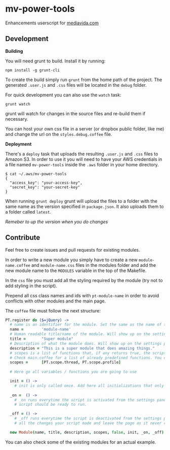 mv-power-tools
==============

Enhancements userscript for [mediavida.com](http://www.mediavida.com)

Development
-----------

**Building**

You will need grunt to build. Install it by running:
```
npm install -g grunt-cli
```

To create the build simply run `grunt` from the home path of the project.
The generated `.user.js` and `.css` files will be located in the `debug` folder.

For quick development you can also use the `watch` task:
```
grunt watch
```
grunt will watch for changes in the source files and re-build them if necessary.

You can host your own css file in a server (or dropbox public folder, like me) and change the url on the `styles.debug.coffee` file.

**Deployment**

There's a `deploy` task that uploads the resulting `.user.js` and `.css` files to Amazon S3. In order to use it you will need to have your AWS credentials in a file named `mv-power-tools` inside the `.aws` folder in your home directory.
```
$ cat ~/.aws/mv-power-tools
{
  "access_key": "your-access-key",
  "secret_key": "your-secret-key"
}
```

When running `grunt deploy` grunt will upload the files to a folder with the same name as the version specified in `package.json`. It also uploads them to a folder called `latest`.

*Remeber to up the version when you do changes*

Contribute
----------
Feel free to create issues and pull requests for existing modules.

In order to write a new module you simply have to create a new `module-name.coffee` and `module-name.css` files in the modules folder and add the new module name to the `MODULES` variable in the top of the Makefile.

In the `css` file you must add all the styling required by the module (try not to add styling in the script).

Prepend all css class names and ids with `pt-module-name` in order to avoid conflicts with other modules and the main page.

The `coffee` file must follow the next structure:

```coffeescript
PT.register do ($=jQuery) ->
  # name is an identifier for the module. Set the same as the name of the file.
  name =        'module-name'
  # Human readable title/name of the module. Will show up on the settings panel.
  title =       "Super module"
  # Description of what the module does. Will show up on the settings panel.
  description = "This is a super module that does amazing things."
  # scopes is a list of functions that, if any returns true, the script will run
  # Check main.coffee for a list of already predefined functions. You can also add your own functions.
  scopes =      [PT.scope.thread, PT.scope.profile]
  
  # Here go all variables / functions you are going to use

  init = () ->
    # init is only called once. Add here all initializations that only need to be executed once.
    
  _on =  () ->
    # _on runs everytime the script is activated from the settings panel. After calling _on your
    # script should be ready to run.

  _off = () ->
    # _off runs everytime the script is deactivated from the settings panel. This should revert
    # all the changes your script made and leave the page as it never run.

  new Module(name, title, description, scopes, false, init, _on, _off)
```

You can also check some of the existing modules for an actual example.
